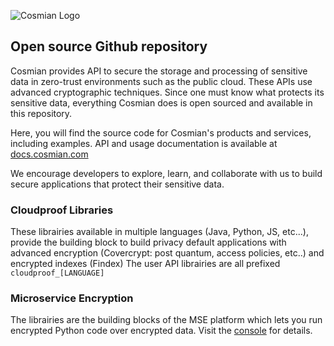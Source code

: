 ![Cosmian Logo](https://cosmian.com/wp-content/uploads/2022/10/Logo-2.svg)
## Open source Github repository

Cosmian provides API to secure the storage and processing of sensitive data in zero-trust environments such as the public cloud. These APIs use advanced cryptographic techniques. Since one must know what protects its sensitive data, everything Cosmian does is open sourced and available in this repository.

Here, you will find the source code for Cosmian's products and services, including examples. API and usage documentation is available at [docs.cosmian.com](https://docs.cosmian.com)

We encourage developers to explore, learn, and collaborate with us to build secure applications that protect their sensitive data.

### Cloudproof Libraries
These librairies available in multiple languages (Java, Python, JS, etc...), provide the building block to build privacy default applications with advanced encryption (Covercrypt: post quantum, access policies, etc..) and encrypted indexes (Findex)
The user API librairies are all prefixed `cloudproof_[LANGUAGE]`

### Microservice Encryption
The librairies are the building blocks of the MSE platform which lets you run encrypted Python code over encrypted data. Visit the [console](https://console.cosmian.com) for details.
